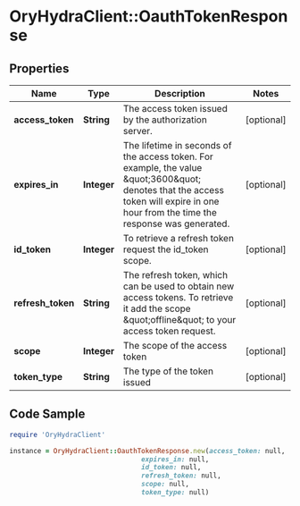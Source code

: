 # OryHydraClient::OauthTokenResponse

## Properties

Name | Type | Description | Notes
------------ | ------------- | ------------- | -------------
**access_token** | **String** | The access token issued by the authorization server. | [optional] 
**expires_in** | **Integer** | The lifetime in seconds of the access token.  For example, the value \&quot;3600\&quot; denotes that the access token will expire in one hour from the time the response was generated. | [optional] 
**id_token** | **Integer** | To retrieve a refresh token request the id_token scope. | [optional] 
**refresh_token** | **String** | The refresh token, which can be used to obtain new access tokens. To retrieve it add the scope \&quot;offline\&quot; to your access token request. | [optional] 
**scope** | **Integer** | The scope of the access token | [optional] 
**token_type** | **String** | The type of the token issued | [optional] 

## Code Sample

```ruby
require 'OryHydraClient'

instance = OryHydraClient::OauthTokenResponse.new(access_token: null,
                                 expires_in: null,
                                 id_token: null,
                                 refresh_token: null,
                                 scope: null,
                                 token_type: null)
```


